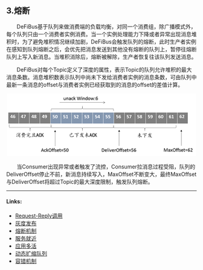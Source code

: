 ## 3.熔断
&nbsp;&nbsp;&nbsp;&nbsp;&nbsp;&nbsp;
DeFiBus基于队列来做消费端的负载均衡，对同一个消费组，除广播模式外，每个队列只由一个消费者实例消费。当一个实例处理能力下降或者异常出现消息堆积时，为了避免堆积情况继续加剧，DeFiBus会触发队列的熔断，此时生产者实例在感知到队列熔断之后，会优先把消息发送到其他没有熔断的队列上，暂停往熔断队列上写入新消息。当堆积消除后，熔断被解除，生产者恢复往该队列发送消息。

&nbsp;&nbsp;&nbsp;&nbsp;&nbsp;&nbsp;
DeFiBus对每个Topic定义了深度的属性，表示Topic的队列允许堆积的最大消息条数。消息堆积数表示队列中尚未下发给消费者实例的消息条数，可由队列中最新一条消息的offset与消费者实例已经获取到的消息的offset的差值计算。
<div align=center>

![offset](/images/features/circuit-break-p1.png)

</div>

&nbsp;&nbsp;&nbsp;&nbsp;&nbsp;&nbsp;
当Consumer出现异常或者触发了流控，Consumer拉消息过程受阻，队列的DeliverOffset停止不前，新消息持续写入，MaxOffset不断变大，最终MaxOffset与DeliverOffset将超过Topic的最大深度限制，触发队列熔断。

---
#### Links:

* [Request-Reply调用](cn/features/1-request-response-call.md)
* [灰度发布](cn/features/2-dark-launch.md)
* [熔断机制](cn/features/3-circuit-break-mechanism.md)
* [服务就近](cn/features/4-invoke-service-nearby.md)
* [应用多活](cn/features/5-multi-active.md)
* [动态扩缩队列](cn/features/6-dynamic-adjust-queue.md)
* [容错机制](cn/features/8-fault-tolerant.md)
